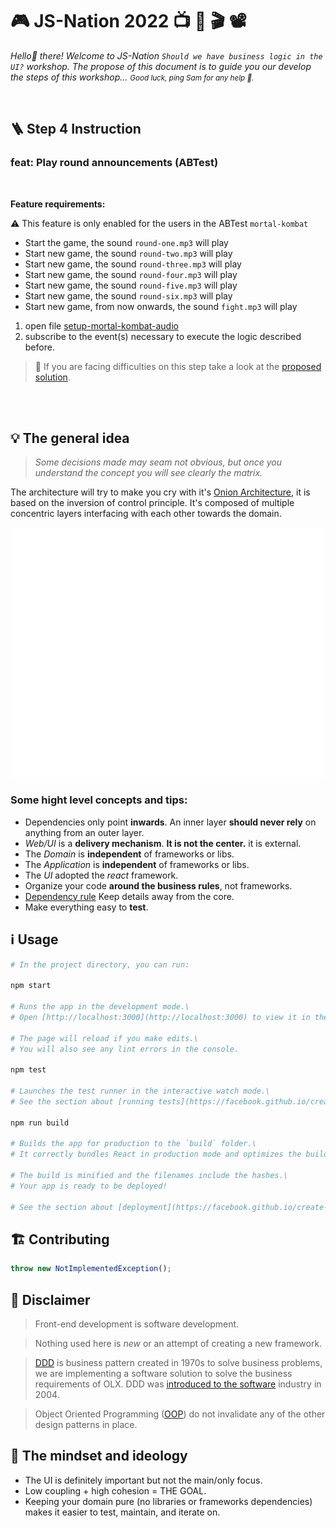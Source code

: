 # 🎮 JS-Nation 2022 📺 🍿 🎬 📽
_Hello👋 there! Welcome to JS-Nation `Should we have business logic in the UI?` workshop. The propose of this document is to guide you our develop the steps of this workshop... <small>Good luck, ping Sam for any help 🔔.</small>_

<br/>

## 🪜 **Step 4** Instruction

### feat: Play round announcements (ABTest)

<br/>

**Feature requirements:**

⚠️ This feature is only enabled for the users in the ABTest `mortal-kombat`
- Start the game, the sound `round-one.mp3` will play
- Start new game, the sound `round-two.mp3` will play
- Start new game, the sound `round-three.mp3` will play
- Start new game, the sound `round-four.mp3` will play
- Start new game, the sound `round-five.mp3` will play
- Start new game, the sound `round-six.mp3` will play
- Start new game, from now onwards, the sound `fight.mp3` will play

1. open file [setup-mortal-kombat-audio](./src/infra/setup-mortal-kombat-audio.ts)
2. subscribe to the event(s) necessary to execute the logic described before.

> 👀 If you are facing difficulties on this step take a look at the [proposed solution](https://github.com/saribe/js-nation/blob/step_5/src/infra/setup-mortal-kombat-audio.ts).



<br/>
<br/>

## 💡 The general idea


> _Some decisions made may seam not obvious, but once you understand the concept you will see clearly the matrix._



The architecture will try to make you cry with it's [Onion Architecture](https://blog.avenuecode.com/domain-driven-design-and-onion-architecture), it is based on the inversion of control principle. It's composed of multiple concentric layers interfacing with each other towards the domain.

<p align="center" width="100%">
  <img src="./public/onion.svg" width="500"/>
</p>

### Some hight level concepts and tips:
- Dependencies only point **inwards**. An inner layer **should never rely** on anything from an outer layer.
- _Web/UI_ is a **delivery mechanism**. **It is not the center.** it is external.
- The _Domain_ is **independent** of frameworks or libs.
- The _Application_ is **independent** of frameworks or libs.
- The _UI_ adopted the _react_ framework.
- Organize your code **around the business rules**, not frameworks.
- [Dependency rule](https://blog.cleancoder.com/uncle-bob/2012/08/13/the-clean-architecture.html#the-dependency-rule) Keep details away from the core.
- Make everything easy to **test**.


## ℹ️ Usage

```bash
# In the project directory, you can run:

npm start

# Runs the app in the development mode.\
# Open [http://localhost:3000](http://localhost:3000) to view it in the browser.

# The page will reload if you make edits.\
# You will also see any lint errors in the console.

npm test

# Launches the test runner in the interactive watch mode.\
# See the section about [running tests](https://facebook.github.io/create-react-app/docs/running-tests) for more information.

npm run build

# Builds the app for production to the `build` folder.\
# It correctly bundles React in production mode and optimizes the build for the best performance.

# The build is minified and the filenames include the hashes.\
# Your app is ready to be deployed!

# See the section about [deployment](https://facebook.github.io/create-react-app/docs/deployment) for more information.
```

## 🏗 Contributing

```javascript
throw new NotImplementedException();
```

## 🤔 Disclaimer

> Front-end development is software development.

> Nothing used here is _new_ or an attempt of creating a new framework.

> [DDD](https://en.wikipedia.org/wiki/Domain-driven_design) is business pattern created in 1970s to solve business problems, we are implementing a software solution to solve the business requirements of OLX. DDD was [introduced to the software](https://www.dddcommunity.org/book/evans_2003) industry in 2004.

> Object Oriented Programming ([OOP](https://en.wikipedia.org/wiki/Object-oriented_programming)) do not invalidate any of the other design patterns in place.

## 🧠 The mindset and ideology

- The UI is definitely important but not the main/only focus.
- Low coupling + high cohesion = THE GOAL.
- Keeping your domain pure (no libraries or frameworks dependencies) makes it easier to test, maintain, and iterate on.

